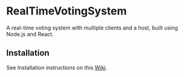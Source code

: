 # RealTimeVotingSystem
A real-time voting system with multiple clients and a host, built using Node.js and React.

## Installation
See Installation instructions on this [Wiki](https://github.com/AndrewColbeck/ProgrammingNotes/wiki/Node.js-&-React).
